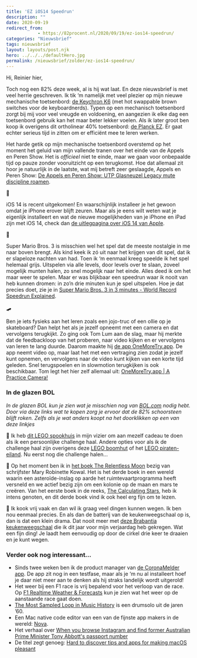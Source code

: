 ```yaml
---
title: 'EZ iOS14 Speedrun'
description: ""
date: 2020-09-19
redirect_from: 
            - https://82procent.nl/2020/09/19/ez-ios14-speedrun/
categories: "Nieuwsbrief"
tags: nieuwsbrief	
layout: layouts/post.njk
hero: ../../../defaultHero.jpg
permalink: /nieuwsbrief/zolder/ez-ios14-speedrun/
---
```

<!-- wp:paragraph -->

Hi, Reinier hier,

<!-- /wp:paragraph -->

<!-- wp:paragraph -->

Toch nog een 82% deze week, al is hij wat laat. En deze nieuwsbrief is met veel herrie geschreven. Ik tik ‘m namelijk met veel plezier op mijn nieuwe mechanische toetsenbord: [de Keychron K6](https://www.keychron.com/products/keychron-k6-wireless-mechanical-keyboard?variant=31441088315481) (met hot swappable brown switches voor de keyboardnerds). Typen op een mechanisch toetsenbord zorgt bij mij voor veel vreugde en voldoening, en aangezien ik elke dag een toetsenbord gebruik kan het maar beter lekker voelen. Als ik later groot ben koop ik overigens dit ortholinear 40% toetsenbord: [de Planck EZ](https://ergodox-ez.com/pages/planck). Er gaat echter serieus tijd in zitten om er efficiënt mee te leren werken.

<!-- /wp:paragraph -->

<!-- wp:paragraph -->

Het harde getik op mijn mechanische toetsenbord overstemd op het moment het geluid van mijn vallende tranen over het einde van de Appels en Peren Show. Het is _officieel_ niet te einde, maar we gaan voor onbepaalde tijd op pauze zonder vooruitzicht op een terugkomst. Hoe dat allemaal zit hoor je natuurlijk in de laatste, wat mij betreft zeer geslaagde, Appels en Peren Show: [De Appels en Peren Show: UTP Glasneuzel Legacy mute discipline roamen](https://www.appelsenperenshow.nl/181).

<!-- /wp:paragraph -->

<!-- wp:paragraph -->

🍎

<!-- /wp:paragraph -->

<!-- wp:paragraph -->

iOS 14 is recent uitgekomen! En waarschijnlijk installeer je het gewoon omdat je iPhone erover blijft zeuren. Maar als je eens wilt weten wat je eigenlijk installeert en wat de nieuwe mogelijkheden van je iPhone en iPad zijn met iOS 14, check dan [de uitlegpagina over iOS 14 van Apple](https://www.apple.com/nl/ios/ios-14/).

<!-- /wp:paragraph -->

<!-- wp:paragraph -->

👾

<!-- /wp:paragraph -->

<!-- wp:paragraph -->

Super Mario Bros. 3 is misschien wel het spel dat de meeste nostalgie in me naar boven brengt. Als kind keek ik zó uit naar het krijgen van dit spel, dat ik er slapeloze nachten van had. Toen ik ‘m eenmaal kreeg speelde ik het spel helemaal grijs. Uitspelen via alle levels, door levels over te slaan, zoveel mogelijk munten halen, zo snel mogelijk naar het einde. Alles deed ik om het maar weer te spelen. Maar er was blijkbaar een speedrun waar ik nooit van heb kunnen dromen: in zo’n drie minuten kun je spel uitspelen. Hoe je dat precies doet, zie je in [Super Mario Bros. 3 in 3 minutes - World Record Speedrun Explained](https://www.youtube.com/watch?v=WWbZFj-cLvk&app=desktop).

<!-- /wp:paragraph -->

<!-- wp:paragraph -->

🛹

<!-- /wp:paragraph -->

<!-- wp:paragraph -->

Ben je iets fysieks aan het leren zoals een jojo-truc of een ollie op je skateboard? Dan helpt het als je jezelf opneemt met een camera en dat vervolgens terugkijkt. Zo ging ook Tom Lum aan de slag, maar hij merkte dat de feedbackloop van het proberen, naar video kijken en er vervolgens van leren te lang duurde. Daarom maakte hij [de app OneMoreTry.app](https://www.onemoretry.app). De app neemt video op, maar laat het met een vertraging zien zodat je jezelf kunt opnemen, en vervolgens naar de video kunt kijken van een korte tijd geleden. Snel terugspoelen en in slowmotion terugkijken is ook beschikbaar. Tom legt het hier zelf allemaal uit: [OneMoreTry.app | A Practice Camera!](https://www.youtube.com/watch?v=YpGR1l1sapI)

<!-- /wp:paragraph -->

<!-- wp:heading {"level":3} -->

### In de glazen BOL

<!-- /wp:heading -->

<!-- wp:paragraph -->

_In de glazen BOL kun je zien wat je misschien nog van [BOL.com](https://partner.bol.com/click/click?p=2&t=url&s=1066120&f=TXL&url=https%3A%2F%2Fwww.bol.com%2Fnl%2F&name=de%20winkel%20van%20ons%20allemaal) nodig hebt. Door via deze links wat te kopen zorg je ervoor dat de 82% schoorsteen blijft roken. Zelfs als je wat anders koopt na het doorklikken op een van deze linkjes_

<!-- /wp:paragraph -->

<!-- wp:paragraph -->

🧱 Ik heb [dit LEGO spookhuis](<https://partner.bol.com/click/click?p=2&t=url&s=1066120&f=TXL&url=https%3A%2F%2Fwww.bol.com%2Fnl%2Fp%2Flego-haunted-house%2F9300000002828576%2F&name=LEGO%20-%20Haunted%20House%20(10273)>) in mijn vizier om aan mezelf cadeau te doen als ik een persoonlijke challenge haal. Andere opties voor als ik de challenge haal zijn overigens deze [LEGO boomhut](https://partner.bol.com/click/click?p=2&t=url&s=1066120&f=TXL&url=https%3A%2F%2Fwww.bol.com%2Fnl%2Fp%2Flego-ideas-boomhut-21318%2F9200000117635320%2F&name=LEGO%20Ideas%20Boomhut%20-%2021318) of het [LEGO piraten-eiland](https://partner.bol.com/click/click?p=2&t=url&s=1066120&f=TXL&url=https%3A%2F%2Fwww.bol.com%2Fnl%2Fp%2Flego-ideas-piraten-van-barracuda-baai-21322%2F9300000000143840%2F&name=LEGO%20Ideas%20Piraten%20van%20Barracuda%20Baai%20-%2021322). Nu eerst nog die challenge halen…

<!-- /wp:paragraph -->

<!-- wp:paragraph -->

📖 Op het moment ben ik in [het boek The Relentless Moon](<https://partner.bol.com/click/click?p=2&t=url&s=1066120&f=TXL&url=https%3A%2F%2Fwww.bol.com%2Fnl%2Fp%2Fthe-relentless-moon%2F9200000119033842%2F&name=The%20Relentless%20Moon%20(ebook)%2C%20Mary%20Robinette%20Kowal>) bezig van schrijfster Mary Robinette Kowal. Het is het derde boek in een wereld waarin een asteroïde-inslag op aarde het ruimtevaartprogramma heeft versneld en we actief bezig zijn om een kolonie op de maan en mars te creëren. Van het eerste boek in de reeks, [The Calculating Stars](https://partner.bol.com/click/click?p=2&t=url&s=1066120&f=TXL&url=https%3A%2F%2Fwww.bol.com%2Fnl%2Ff%2Fthe-calculating-stars%2F9200000082133196%2F&name=The%20Calculating%20Stars%2C%20Mary%20Robinette%20Kowal), heb ik intens genoten, en dit derde boek vind ik ook heel erg fijn om te lezen.

<!-- /wp:paragraph -->

<!-- wp:paragraph -->

🍜 Ik kook vrij vaak en dan wil ik graag veel dingen kunnen wegen. Ik ben nou eenmaal precies. En als dan de batterij van de keukenweegschaal op is, dan is dat een klein drama. Dat nooit meer met [deze Brabantia keukenweegschaal](https://partner.bol.com/click/click?p=2&t=url&s=1066118&f=TXL&url=https%3A%2F%2Fwww.bol.com%2Fnl%2Fp%2Fbrabantia-tasty-keukenweegschaal-digitaal-met-dynamo-dark-grey%2F9200000106249005%2F&name=Brabantia%20Keukenweegschaal) die ik dit jaar voor mijn verjaardag heb gekregen. Wat een fijn ding! Je laadt hem eenvoudig op door de cirkel drie keer te draaien en je kunt wegen.

<!-- /wp:paragraph -->

<!-- wp:heading {"level":3} -->

### Verder ook nog interessant…

<!-- /wp:heading -->

<!-- wp:list -->

- Sinds twee weken ben ik de product manager van [de CoronaMelder app](https://coronamelder.nl). De app zit nog in een testfase, maar als je ‘m nu al installeert hoef je daar niet meer aan te denken als hij straks landelijk wordt uitgerold!
- Het weer bij een F1 race is vrij bepalend voor het verloop van de race. Op [F1 Realtime Weather & Forecasts](https://trackweather.live/formula1/vtb-russian-grand-prix) kun je zien wat het weer op de aanstaande race gaat doen.
- [The Most Sampled Loop in Music History](https://www.youtube.com/watch?v=v89CjsSOJ_c) is een drumsolo uit de jaren ’60.
- Een Mac native code editor van een van de fijnste app makers in de wereld: [Nova](https://nova.app/).
- Het verhaal over [When you browse Instagram and find former Australian Prime Minister Tony Abbott's passport number](https://mango.pdf.zone/finding-former-australian-prime-minister-tony-abbotts-passport-number-on-instagram)
- De titel zegt genoeg: [Hard to discover tips and apps for making macOS pleasant](https://thume.ca/2020/09/04/macos-tips/)

<!-- /wp:list -->

<!-- wp:block {"ref":214} /-->
